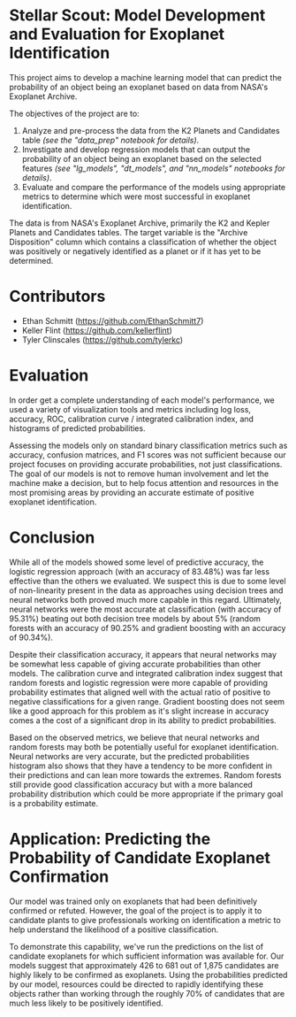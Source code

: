 # Stellar Scout: Model Development and Evaluation for Exoplanet Identification

This project aims to develop a machine learning model that can predict the probability of an object being an exoplanet based on data from NASA's Exoplanet Archive.  

The objectives of the project are to:  
1. Analyze and pre-process the data from the K2 Planets and Candidates table *(see the "data_prep" notebook for details)*.
2. Investigate and develop regression models that can output the probability of an object being an 
exoplanet based on the selected features *(see "lg_models", "dt_models", and "nn_models" notebooks for details)*.
3. Evaluate and compare the performance of the models using appropriate metrics to determine which were most successful in exoplanet identification.

The data is from NASA's Exoplanet Archive, primarily the K2 and Kepler Planets and Candidates tables. The target variable is the "Archive Disposition" column which 
contains a classification of whether the object was positively or negatively identified as a planet or if it has yet to be determined.

# Contributors

- Ethan Schmitt (https://github.com/EthanSchmitt7)
- Keller Flint (https://github.com/kellerflint)
- Tyler Clinscales (https://github.com/tylerkc)

# Evaluation

In order get a complete understanding of each model's performance, we used a variety of visualization tools and metrics including log loss, accuracy, ROC, calibration curve / integrated calibration index, and histograms of predicted probabilities.

Assessing the models only on standard binary classification metrics such as accuracy, confusion matrices, and F1 scores was not sufficient because our project focuses on providing accurate probabilities, not just classifications. The goal of our models is not to remove human involvement and let the machine make a decision, but to help focus attention and resources in the most promising areas by providing an accurate estimate of positive exoplanet identification.

# Conclusion

While all of the models showed some level of predictive accuracy, the logistic regression approach (with an accuracy of 83.48%) was far less effective than the others we evaluated. We suspect this is due to some level of non-linearity present in the data as approaches using decision trees and neural networks both proved much more capable in this regard. Ultimately, neural networks were the most accurate at classification (with accuracy of 95.31%) beating out both decision tree models by about 5% (random forests with an accuracy of 90.25% and gradient boosting with an accuracy of 90.34%).  

Despite their classification accuracy, it appears that neural networks may be somewhat less capable of giving accurate probabilities than other models. The calibration curve and integrated calibration index suggest that random forests and logistic regression were more capable of providing probability estimates that aligned well with the actual ratio of positive to negative classifications for a given range. Gradient boosting does not seem like a good approach for this problem as it's slight increase in accuracy comes a the cost of a significant drop in its ability to predict probabilities.

Based on the observed metrics, we believe that neural networks and random forests may both be potentially useful for exoplanet identification. Neural networks are very accurate, but the predicted probabilities histogram also shows that they have a tendency to be more confident in their predictions and can lean more towards the extremes. Random forests still provide good classification accuracy but with a more balanced probability distribution which could be more appropriate if the primary goal is a probability estimate.

# Application: Predicting the Probability of Candidate Exoplanet Confirmation

Our model was trained only on exoplanets that had been definitively confirmed or refuted. However, the goal of the project is to apply it to candidate plants to give professionals working on identification a metric to help understand the likelihood of a positive classification.  

To demonstrate this capability, we've run the predictions on the list of candidate exoplanets for which sufficient information was available for. Our models suggest that approximately 426 to 681 out of 1,875 candidates are highly likely to be confirmed as exoplanets. Using the probabilities predicted by our model, resources could be directed to rapidly identifying these objects rather than working through the roughly 70% of candidates that are much less likely to be positively identified.
